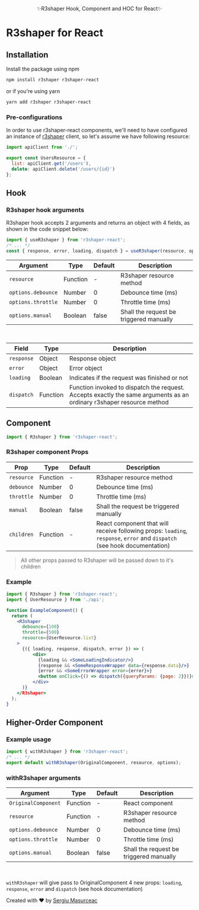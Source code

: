 <p align="center">
✨R3shaper Hook, Component and HOC for React✨
</p>

# R3shaper for React

## Installation

Install the package using npm

```bash
npm install r3shaper r3shaper-react
```

or if you're using yarn

```bash
yarn add r3shaper r3shaper-react
```

### Pre-configurations

In order to use r3shaper-react components, we'll need to have configured an instance of [r3shaper](http://github.com/coltor-apps/r3shaper) client, so let's assume we have following resource:

```js
import apiClient from './';

export const UsersResource = {
  list: apiClient.get('/users'),
  delete: apiClient.delete('/users/{id}')
};
```

## Hook

### R3shaper hook arguments

R3shaper hook accepts 2 arguments and returns an object with 4 fields, as shown in the code snippet below:

```js
import { useR3shaper } from 'r3shaper-react';
/* ... */
const { response, error, loading, dispatch } = useR3shaper(resource, options);
```

| Argument           | Type     | Default | Description                             |
| ------------------ | -------- | ------- | --------------------------------------- |
| `resource`         | Function | -       | R3shaper resource method                |
| `options.debounce` | Number   | 0       | Debounce time (ms)                      |
| `options.throttle` | Number   | 0       | Throttle time (ms)                      |
| `options.manual`   | Boolean  | false   | Shall the request be triggered manually |

<br/>

| Field      | Type     | Description                                                                                                          |
| ---------- | -------- | -------------------------------------------------------------------------------------------------------------------- |
| `response` | Object   | Response object                                                                                                      |
| `error`    | Object   | Error object                                                                                                         |
| `loading`  | Boolean  | Indicates if the request was finished or not                                                                         |
| `dispatch` | Function | Function invoked to dispatch the request. Accepts exactly the same arguments as an ordinary r3shaper resource method |

## Component

```js
import { R3shaper } from 'r3shaper-react';
```

### R3shaper component Props

| Prop       | Type     | Default | Description                                                                                                               |
| ---------- | -------- | ------- | ------------------------------------------------------------------------------------------------------------------------- |
| `resource` | Function | -       | R3shaper resource method                                                                                                  |
| `debounce` | Number   | 0       | Debounce time (ms)                                                                                                        |
| `throttle` | Number   | 0       | Throttle time (ms)                                                                                                        |
| `manual`   | Boolean  | false   | Shall the request be triggered manually                                                                                   |
| `children` | Function | -       | React component that will receive following props: `loading`, `response`, `error` and `dispatch` (see hook documentation) |

> All other props passed to R3shaper will be passed down to it's children

### Example

```jsx
import { R3shaper } from 'r3shaper-react';
import { UserResource } from './api';

function ExampleComponent() {
  return (
    <R3shaper
      debounce={100}
      throttle={500}
      resource={UserResource.list}
    >
      {({ loading, response, dispatch, error }) => (
          <div>
            {loading && <SomeLoadingIndicator/>}
            {response && <SomeResponseWrapper data={response.data}/>}
            {error && <SomeErrorWrapper error={error}>}
            <button onClick={() => dispatch({queryParams: {page: 2}})}>Fetch</button>
          </div>
      )}
    </R3shaper>
  );
}
```

## Higher-Order Component

### Example usage

```js
import { withR3shaper } from 'r3shaper-react';
/* ... */
export default withR3shaper(OriginalComponent, resource, options);
```

### withR3shaper arguments

| Argument            | Type     | Default | Description                             |
| ------------------- | -------- | ------- | --------------------------------------- |
| `OriginalComponent` | Function | -       | React component                         |
| `resource`          | Function | -       | R3shaper resource method                |
| `options.debounce`  | Number   | 0       | Debounce time (ms)                      |
| `options.throttle`  | Number   | 0       | Throttle time (ms)                      |
| `options.manual`    | Boolean  | false   | Shall the request be triggered manually |

<br/>

`withR3shaper` will give pass to OriginalComponent 4 new props: `loading`, `response`, `error` and `dispatch` (see hook documentation)

Created with ❤️ by [Sergiu Masurceac](https://twitter.com/masurceac)
